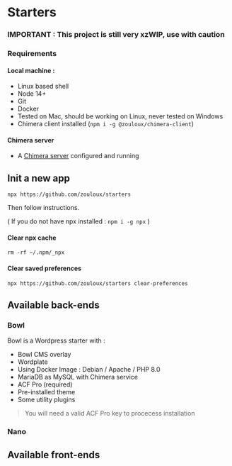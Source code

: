 # Starters

### IMPORTANT : This project is still very xzWIP, use with caution

### Requirements

#### Local machine : 
- Linux based shell
- Node 14+
- Git
- Docker
- Tested on Mac, should be working on Linux, never tested on Windows
- Chimera client installed (`npm i -g @zouloux/chimera-client`)

#### Chimera server
- A [Chimera server](https://github.com/zouloux/chimera) configured and running

## Init a new app

```shell
npx https://github.com/zouloux/starters
```

Then follow instructions.

( If you do not have npx installed : `npm i -g npx` )

#### Clear npx cache
```shell
rm -rf ~/.npm/_npx
```

#### Clear saved preferences
```shell
npx https://github.com/zouloux/starters clear-preferences
```

## Available back-ends

### Bowl

Bowl is a Wordpress starter with : 

- Bowl CMS overlay
- Wordplate
- Using Docker Image : Debian / Apache / PHP 8.0
- MariaDB as MySQL with Chimera service
- ACF Pro (required)
- Pre-installed theme
- Some utility plugins

> You will need a valid ACF Pro key to procecess installation


### Nano


## Available front-ends


